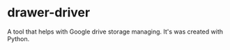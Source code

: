 # drawer-driver
A tool that helps with Google drive storage managing. It's was created with Python.
